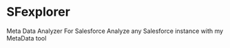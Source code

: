 # SFexplorer
Meta Data Analyzer For Salesforce
Analyze any Salesforce instance with my MetaData tool
